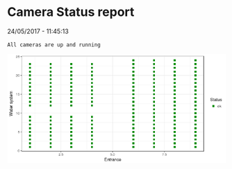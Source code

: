 Camera Status report
================
24/05/2017 - 11:45:13

    All cameras are up and running

![](camreport_files/figure-markdown_github/unnamed-chunk-2-1.png)
